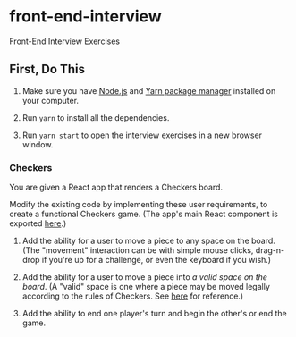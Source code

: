 # front-end-interview

Front-End Interview Exercises

## First, Do This

1. Make sure you have [Node.js](https://nodejs.org/en/) and [Yarn package manager](https://yarnpkg.com/lang/en/) installed on your computer.

2. Run `yarn` to install all the dependencies.

3. Run `yarn start` to open the interview exercises in a new browser window.

### Checkers

You are given a React app that renders a Checkers board.

Modify the existing code by implementing these user requirements, to create a functional Checkers game. (The app's main React component is exported [here](https://github.com/Intelight/front-end-interview/blob/master/stories/Checkers.stories.js#L10).)

1. Add the ability for a user to move a piece to any space on the board. (The "movement" interaction can be with simple mouse clicks, drag-n-drop if you're up for a challenge, or even the keyboard if you wish.)

2. Add the ability for a user to move a piece into _a valid space on the board_. (A "valid" space is one where a piece may be moved legally according to the rules of Checkers. See [here](https://www.wikihow.com/Play-Checkers) for reference.)

3. Add the ability to end one player's turn and begin the other's or end the game.
